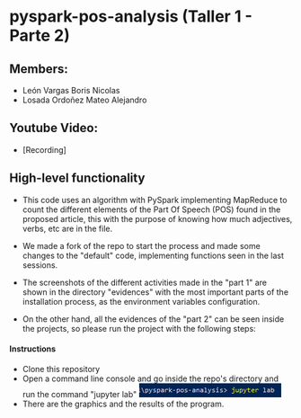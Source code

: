 # pyspark-pos-analysis (Taller 1 - Parte 2)

## Members:
- León Vargas Boris Nicolas
- Losada Ordoñez Mateo Alejandro


## Youtube Video:
- [Recording]


## High-level functionality

- This code uses an algorithm with PySpark implementing MapReduce to count the different elements of the Part Of Speech (POS) found in the proposed article, this with the purpose of knowing how much adjectives, verbs, etc are in the file.

- We made a fork of the repo to start the process and made some changes to the "default" code, implementing functions seen in the last sessions. 

- The screenshots of the different activities made in the "part 1" are shown in the directory "evidences" with the most important parts of the installation process, as the environment variables configuration.

- On the other hand, all the evidences of the "part 2" can be seen inside the projects, so please run the project with the following steps:

#### Instructions

+ Clone this repository
+ Open a command line console and go inside the repo's directory and run the command "jupyter lab"
![](./evidences/command.PNG)
+ There are the graphics and the results of the program.
